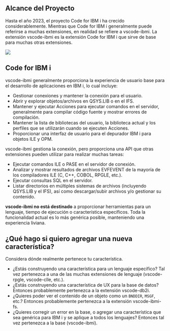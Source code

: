 ## Alcance del Proyecto

Hasta el año 2023, el proyecto Code for IBM i ha crecido considerablemente. Mientras que Code for IBM i generalmente puede referirse a muchas extensiones, en realidad se refiere a vscode-ibmi. La extensión vscode-ibmi es la extensión Code for IBM i que sirve de base para muchas otras extensiones.

![](../../../assets/scope.png)

## Code for IBM i

vscode-ibmi generalmente proporciona la experiencia de usuario base para el desarrollo de aplicaciones en IBM i, lo cual incluye:

* Gestionar conexiones y mantener la conexión para el usuario.
* Abrir y explorar objetos/archivos en QSYS.LIB o en el IFS.
* Mantener y ejecutar Acciones para ejecutar comandos en el servidor, generalmente para compilar código fuente y mostrar errores de compilación.
* Mantener la lista de bibliotecas del usuario, la biblioteca actual y los perfiles que se utilizarán cuando se ejecuten Acciones.
* Proporcionar una interfaz de usuario para el depurador IBM i para objetos ILE y OPM.

vscode-ibmi gestiona la conexión, pero proporciona una API que otras extensiones pueden utilizar para realizar muchas tareas:

* Ejecutar comandos ILE o PASE en el servidor de conexión.
* Analizar y mostrar resultados de archivos EVFEVENT de la mayoría de los compiladores ILE (C, C++, COBOL, RPGLE, etc.).
* Ejecutar consultas SQL en el servidor.
* Listar directorios en múltiples sistemas de archivos (incluyendo QSYS.LIB y el IFS), así como descargar/subir archivos y/o gestionar su contenido.

**vscode-ibmi no está destinado** a proporcionar herramientas para un lenguaje, tiempo de ejecución o característica específicos. Toda la funcionalidad actual es lo más genérica posible, manteniendo una experiencia liviana.

## ¿Qué hago si quiero agregar una nueva característica?

Considera dónde realmente pertenece tu característica.

* ¿Estás construyendo una característica para un lenguaje específico? Tal vez pertenezca a una de las muchas extensiones de lenguaje (vscode-rpgle, vscode-clle, etc.).
* ¿Estás construyendo una característica de UX para la base de datos? Entonces probablemente pertenezca a la extensión vscode-db2i.
* ¿Quieres poder ver el contenido de un objeto como un `BNDDIR`, `MSGF`, etc.? Entonces probablemente pertenezca a la extensión vscode-ibmi-fs.
* ¿Quieres corregir un error en la base, o agregar una característica que sea genérica para IBM i y se aplique a todos los lenguajes? Entonces tal vez pertenezca a la base (vscode-ibmi).
